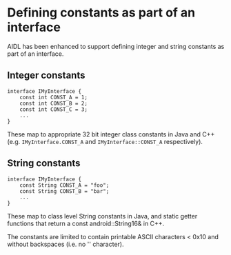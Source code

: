 # Defining constants as part of an interface

AIDL has been enhanced to support defining integer and string constants
as part of an interface.

## Integer constants

```
interface IMyInterface {
    const int CONST_A = 1;
    const int CONST_B = 2;
    const int CONST_C = 3;
    ...
}
```

These map to appropriate 32 bit integer class constants in Java and C++ (e.g.
`IMyInterface.CONST_A` and `IMyInterface::CONST_A` respectively).

## String constants

```
interface IMyInterface {
    const String CONST_A = "foo";
    const String CONST_B = "bar";
    ...
}
```

These map to class level String constants in Java, and static getter
functions that return a const android::String16& in C++.

The constants are limited to contain printable ASCII characters < 0x10
and without backspaces (i.e. no '\' character).

